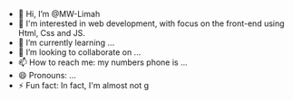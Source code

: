 - 👋 Hi, I’m @MW-Limah
- 👀 I'm interested in web development, with focus on the front-end using Html, Css and JS. 
- 🌱 I’m currently learning ...
- 💞️ I’m looking to collaborate on ...
- 📫 How to reach me: my numbers phone is ...
- 😄 Pronouns: ...
- ⚡ Fun fact: In fact, I'm almost not g

<!---
MW-Limah/MW-Limah is a ✨ special ✨ repository because its `README.md` (this file) appears on your GitHub profile.
You can click the Preview link to take a look at your changes.
--->
